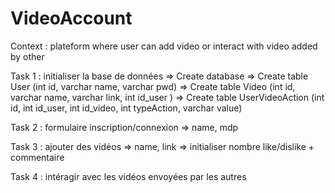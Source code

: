 # VideoAccount
Context : plateform where user can add video or interact with video added by other

Task 1 : initialiser la base de données
=> Create database
=> Create table User (int id, varchar name, varchar pwd)
=> Create table Video (int id, varchar name, varchar link, int id_user )
=> Create table UserVideoAction (int id, int id_user, int id_video, int typeAction, varchar value)

Task 2 : formulaire inscription/connexion
=> name, mdp

Task 3 : ajouter des vidéos
=> name, link
=> initialiser nombre like/dislike + commentaire

Task 4 : intéragir avec les vidéos envoyées par les autres
